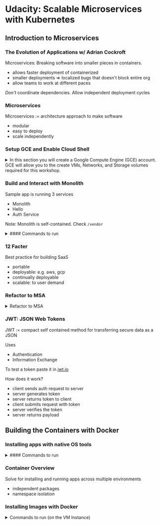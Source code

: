 # Udacity: Scalable Microservices with Kubernetes

## Introduction to Microservices

### The Evolution of Applications w/ Adrian Cockroft

Microservices: Breaking software into smaller pieces in containers.
- allows faster deployment of containerized
- smaller deployments => localized bugs that doesn't block entire org
- allow teams to work at different paces

*Don't* coordinate dependencies. Allow independent deployment cycles

### Microservices

Microservices := architecture approach to make software
- modular
- easy to deploy
- scale independently

### Setup GCE and Enable Cloud Shell

<details>
<summary>In this section you will create a Google Compute Engine (GCE) account.
GCE will allow you to the create VMs, Networks, and Storage volumes required
for this workshop.</summary>

<p>

GCE also provides the [Cloud Shell](https://cloud.google.com/shell/docs)
computing environment that will be used complete the labs.

#### Create a GCE Account

A Google Cloud Platform account is required for this course. You can use an
existing GCP account or [sign up for a new
one](https://console.cloud.google.com/freetrial) with a valid Gmail account.

A credit card is required for Google Cloud Platform, but there is no
subscription cost, you pay only for resources you use.

#### Create a Project

A GCP project is required for this course. You can use an existing GCP project or [create a new one](https://support.google.com/cloud/answer/6251787).

Your project name maybe different from your project id.

#### Enable Compute Engine and Container Engine APIs

In order to create the cloud resources required by this workshop, you will need to enable the following APIs using the [Google API Console](https://developers.googleblog.com/2016/03/introducing-google-api-console.html):
*   **Compute Engine API**
*   **Container Engine API**

#### Enable and explore Cloud Shell

[Google Cloud Shell](https://cloud.google.com/shell/docs) provides you with
command-line access to computing resources hosted on Google Cloud Platform and
is available now in the Google Cloud Platform Console. Cloud Shell makes it
easy for you to **manage your Cloud Platform Console projects and resources
without having to install the Google Cloud SDK and other tools on your
system**. With Cloud Shell, the Cloud SDK gcloud command and other utilities
you need are always available when you need them.

##### Explore Google Cloud Shell

Visit the [Google Cloud Shell getting started
guide](https://cloud.google.com/shell/docs/quickstart) and work through the
exercises.

##### Configure Your Cloud Shell Environment

Create two Cloud Shell Sessions and run the following commands to avoid setting
the compute zone.

List available time zones:

    gcloud compute zones list

Set a time zone example:

    gcloud config set compute/zone europe-west1-d

#### Download Go:

**Note**: Cloud Shell comes with an installed Go, but it's not the most recent
version, so you should perform the steps below to install the latest Go and set
GOPATH.

    wget https://storage.googleapis.com/golang/go1.6.2.linux-amd64.tar.gz
    sudo rm -rf /usr/local/go
    sudo tar -C /usr/local -xzf go1.6.2.linux-amd64.tar.gz
    echo "export GOPATH=~/go" >> ~/.bashrc
    source ~/.bashrc

Get the code:

    mkdir -p $GOPATH/src/github.com/udacity
    cd $GOPATH/src/github.com/udacity
    git clone https://github.com/udacity/ud615

</p></details>


### Build and Interact with Monolith

Sample app is running 3 services
- Monolith
- Hello
- Auth Service

Note: Monolith is self-contained. Check `/vendor`

<details>
<summary>
#### Commands to run
</summary>
<p>

##### On shell 1 - build the app:

Make sure you are in the app directory and build the app:

    cd $GOPATH/src/github.com/udacity/ud615/app
    mkdir bin

    go build -o ./bin/monolith ./monolith

Optional - if you run into errors building your go binaries, you probably need to install the dependencies first by running:

    $ go get -u 

##### On shell 1 - run the monolith server:

    sudo ./bin/monolith -http :10080

##### On shell 2 - test the app:

    curl http://127.0.0.1:10080

    curl http://127.0.0.1:10080/secure

##### On shell 2 - authenticate (password is password):

    curl http://127.0.0.1:10080/login -u user

It prints out the token.

You can copy and paste the long token in to the next command manually, but
copying long, wrapped lines in cloud shell is broken. To work around this, you
can either copy the JWT token in pieces, or - more easily - by assigning the
token to a shell variable as follows

##### On shell 2 - login and assign the value of the JWT to a variable

    TOKEN=$(curl http://127.0.0.1:10080/login -u user | jq -r '.token')

Check that it worked:

    echo $TOKEN

##### On shell 2 - access the secure endpoint using the JWT:

    curl -H "Authorization: Bearer $TOKEN" http://127.0.0.1:10080/secure

##### On shell 2 - check out dependencies

    ls vendor 
    cat vendor/vendor.json

</p>
</details>

### 12 Facter

Best practice for building SaaS
- portable
- deployable: e.g. aws, gcp
- continually deployable
- scalable: to user demand

### Refactor to MSA

<details>
<summary>
Refactor to MSA
</summary>
<p>

Shell 1 - build and run the hello service

    go build -o ./bin/hello ./hello

    sudo ./bin/hello -http 0.0.0.0:10082

Shell 2 - build and run the auth service

    go build -o ./bin/auth ./auth

    sudo ./bin/auth -http :10090 -health :10091

Shell 3 - interact with the auth and hello microservices

    TOKEN=$(curl 127.0.0.1:10090/login -u user | jq -r '.token')

    curl -H "Authorization:  Bearer $TOKEN" http://127.0.0.1:10082/secure


</p></details>

### JWT: JSON Web Tokens

JWT := compact self contained method for transferring secure data as a JSON

Uses
- Authentication
- Information Exchange

To test a token paste it in [jwt.io](https://jwt.io)

How does it work?
- client sends auth request to server
- server generates token
- server returns token to client
- client submits request with token
- server verifies the token
- server returns payload


## Building the Containers with Docker

### Installing apps with native OS tools

<details>
<summary>
#### Commands to run
</summary>
<p>

Cloud shell - set compute/zone
- Google Cloud shell is an ephemeral instance and will reset if you don't use it for more than 30 minutes. That is why you might have to set some configuration values again

    gcloud compute zones list
    gcloud config set compute/zone <zone>

Cloud shell - launch a new VM instance

    gcloud compute instances create ubuntu \
    --image-project ubuntu-os-cloud \
    --image ubuntu-1604-xenial-v20160420c 

Cloud shell - log into the VM instance

    gcloud compute ssh ubuntu

VM instance - update packages and install nginx

    sudo apt-get update
    sudo apt-get install nginx
    nginx -v

VM instance - start nginx

    sudo systemctl start nginx

Check that it's running

    sudo systemctl status nginx

    curl http://127.0.0.1

</p></details>

### Container Overview

Solve for installing and running apps across multiple environments
- independent packages
- namespace isolation

### Installing Images with Docker

<details>
<summary>
Commands to run (on the VM Instance)
</summary>
<p>
```
sudo apt-get install docker.io

# Check Docker images

sudo docker images

# Pull nginx image

sudo docker pull nginx:1.10.0
sudo docker images

# Verify the versions match

sudo dpkg -l | grep nginx

# If your version of nginx from native package and Docker are different,
# you need to update the VM instance:

sudo apt-get update
sudo apt-get install nginx
```
</p>

</details>

### Running Images with Docker

<details>
<summary>
Commands to run on the VM Instance
</summary>
<p>
```
# Run the first instance

sudo docker run -d nginx:1.10.0

# Check if it's up

sudo docker ps

# Run a different version of nginx

sudo docker run -d nginx:1.9.3

# Run another version of nginx

sudo docker run -d nginx:1.10.0

# Check how many instances are running

sudo docker ps
sudo ps aux | grep nginx
```

What's with the container names?

If you don't specify a name, Docker gives a container a random name, such as
"stoic_williams," "sharp_bartik," "awesome_murdock," or "evil_hawking."
(Stephen Hawking got no love on this one.)

These are generated from a list of adjectives and names of famous scientists
and hackers. The combination of the names and adjectives is random, except for
one case. Want to see what the exception is? Check it out in the [Docker source
code!](https://github.com/moby/moby/blob/master/pkg/namesgenerator/names-generator.go)

</p></details>


### Talking to Docker instances
### Creating your own images overview
### Create An Image
### Create the Other Containers
### Public vs Private Registries
### Push Images
### Lesson 2 Outro

## Kubernetes

## Deploying Microservices

## Resources

#### People

- Kelsey Hightower [@kelseyhightower](https://twitter.com/kelseyhightower)
- Carter Morgan [@\_askcarter](https://twitter.com/_askcarter)
- Adrian Cockcroft [@adrianco](https://twitter.com/adrianco)
- Gundega Dekena [@pytonc](https://twitter.com/pytonc)

#### Books

- [Kubernetes: Up and Running, Kelsey Hightower](http://shop.oreilly.com/product/0636920043874.do) The definitive book on Kubernetes. This has been a great resource while making this course.
- [Building Microservices: Defining Fine-Grained Systems](http://shop.oreilly.com/product/0636920033158.do) This is the book Kelsey reads before giving talks about microservices. Its that good.

#### Articles

- Martin Fowler on the [Pros](http://martinfowler.com/articles/microservices.html) and [Cons of Microservices](http://martinfowler.com/articles/microservice-trade-offs.html)
- [12-Fractured Apps](https://medium.com/@kelseyhightower/12-fractured-apps-1080c73d481c) - One of Carters favorites articles where Kelsey breaks down problems with many modern apps and how 12-factor app methodology solves those technical woes.
- Tim OReilly, ["Open Data: Small Pieces Loosely Joined"](http://radar.oreilly.com/2006/09/open-data-small-pieces-loosely.html) For the history nerds: Quite possibly the first article about Microservices Architecture (before it even had a name).

#### Videos

- Adrian Cockroft ["The Evolution of Microservices"](http://www.ustream.tv/recorded/86151804)
- Adrian Cockroft ["The State of the Art in Microservices"](https://www.youtube.com/watch?v=pwpxq9-uw_0) (docker specific)
- Martin Fowler ["Microservices"](https://www.youtube.com/watch?v=wgdBVIX9ifA) at goto
- Craig McLuckie ["The Next Chapter in Native Cloud Computing"](https://www.youtube.com/watch?v=mPhjFYXoAD0) on cloud-native computing as being: container-packaged, dynamically-scheduled, and microservices-oriented

#### Tools

The Go Programming Language
- Our app is written in Go. If youre not already using Go, you owe it to yourself to try it out.
- [https://golang.org/](https://golang.org/)

Google Cloud Shell
- A free temp VM preloaded with the tools need to manage our clusters.
- [https://cloud.google.com/shell/docs/](https://cloud.google.com/shell/docs/)

Docker
- We use Docker to package, distribute, and run our application.
- [https://www.docker.com/](https://www.docker.com/)

Kubernetes
- Once we have an application, we use Kubernetes to handle the heavy lifting of managing, deploying, and scaling our application.
- [http://kubernetes.io/](http://kubernetes.io/)

Google Container Engine (GKE)
- GKE is a hosted Kubernetes service
- [https://cloud.google.com/container-engine/](https://cloud.google.com/container-engine/)

